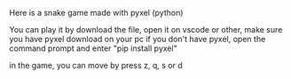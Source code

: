 Here is a snake game made with pyxel (python)

You can play it by download the file, open it on vscode or other, make sure you have pyxel download on your pc
if you don't have pyxel, open the command prompt and enter "pip install pyxel"

in the game, you can move by press z, q, s or d
